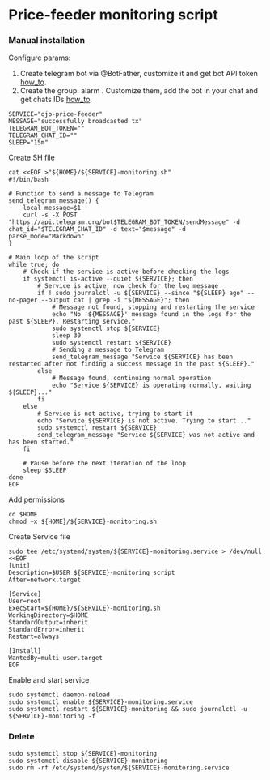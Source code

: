 # Price-feeder monitoring script
### Manual installation

Configure params:  
1. Create telegram bot via @BotFather, customize it and get bot API token [how_to](https://www.siteguarding.com/en/how-to-get-telegram-bot-api-token).
2. Create the group: alarm . Customize them, add the bot in your chat and get chats IDs [how_to](https://stackoverflow.com/questions/32423837/telegram-bot-how-to-get-a-group-chat-id). 
```
SERVICE="ojo-price-feeder"
MESSAGE="successfully broadcasted tx"
TELEGRAM_BOT_TOKEN=""
TELEGRAM_CHAT_ID=""
SLEEP="15m"
```

Create SH file
```
cat <<EOF >"${HOME}/${SERVICE}-monitoring.sh"
#!/bin/bash

# Function to send a message to Telegram
send_telegram_message() {
    local message=$1
    curl -s -X POST "https://api.telegram.org/bot$TELEGRAM_BOT_TOKEN/sendMessage" -d chat_id="$TELEGRAM_CHAT_ID" -d text="$message" -d parse_mode="Markdown"
}

# Main loop of the script
while true; do
    # Check if the service is active before checking the logs
    if systemctl is-active --quiet ${SERVICE}; then
        # Service is active, now check for the log message
        if ! sudo journalctl -u ${SERVICE} --since "${SLEEP} ago" --no-pager --output cat | grep -i "${MESSAGE}"; then
            # Message not found, stopping and restarting the service
            echo "No '${MESSAGE}' message found in the logs for the past ${SLEEP}. Restarting service."
            sudo systemctl stop ${SERVICE}
            sleep 30
            sudo systemctl restart ${SERVICE}
            # Sending a message to Telegram
            send_telegram_message "Service ${SERVICE} has been restarted after not finding a success message in the past ${SLEEP}."
        else
            # Message found, continuing normal operation
            echo "Service ${SERVICE} is operating normally, waiting ${SLEEP}..."
        fi
    else
        # Service is not active, trying to start it
        echo "Service ${SERVICE} is not active. Trying to start..."
        sudo systemctl restart ${SERVICE}
        send_telegram_message "Service ${SERVICE} was not active and has been started."
    fi

    # Pause before the next iteration of the loop
    sleep $SLEEP
done
EOF
```

Add permissions
```
cd $HOME
chmod +x ${HOME}/${SERVICE}-monitoring.sh
```

Create Service file
```
sudo tee /etc/systemd/system/${SERVICE}-monitoring.service > /dev/null <<EOF
[Unit]
Description=$USER ${SERVICE}-monitoring script
After=network.target

[Service]
User=root
ExecStart=${HOME}/${SERVICE}-monitoring.sh
WorkingDirectory=$HOME
StandardOutput=inherit
StandardError=inherit
Restart=always

[Install]
WantedBy=multi-user.target
EOF
```

Enable and start service
```
sudo systemctl daemon-reload
sudo systemctl enable ${SERVICE}-monitoring.service
sudo systemctl restart ${SERVICE}-monitoring && sudo journalctl -u ${SERVICE}-monitoring -f
```

### Delete 
```
sudo systemctl stop ${SERVICE}-monitoring
sudo systemctl disable ${SERVICE}-monitoring
sudo rm -rf /etc/systemd/system/${SERVICE}-monitoring.service
```

